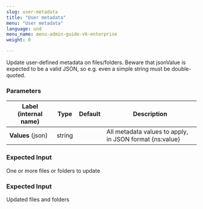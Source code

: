 ```yaml
---
slug: user-metadata
title: "User metadata"
menu: "User metadata"
language: und
menu_name: menu-admin-guide-v6-enterprise
weight: 0

---
```


 Update user-defined metadata on files/folders. Beware that jsonValue is expected to be a valid JSON, so e.g. even a simple string must be double-quoted.

### Parameters
|Label (internal name)|Type|Default|Description|
|---|---|---|---|
|**Values** (json)|string||All metadata values to apply, in JSON format {ns:value}|



### Expected Input
One or more files or folders to update


### Expected Input
Updated files and folders


